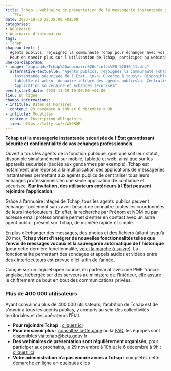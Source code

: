 ```yaml
---
title: Tchap - webinaire de présentation de la messagerie instantanée sécurisée de
  l’État
date: 2023-10-30 22:35:00 +01:00
categories:
- Webinaire
- Webinaire d'information
tags:
- Tchap
chapeau-text: |-
  Agents publics, rejoignez la communauté Tchap pour échanger avec vos collègues, tous les autres agents publics et tous vos interlocuteurs même externes à l’État, de manière simple et sécurisée.
  Pour en savoir plus sur l’utilisation de Tchap, participez au webinaire de présentation avec les équipes le mercredi 29 novembre à 10h et le mercredi 6 décembre à 9h, elles répondront à toutes vos questions portant sur l’utilisation de l’outil !
une-ou-diaporama:
- image: "/uploads/Tchap%20webinaire%20d'infos%20-%2030_11.png"
  alternative-textuelle: "Agents publics, rejoignez la communauté Tchap, la messagerie
    instantanée sécurisée de l'Etat. \n\n- Ouverte à tous\n- Disponible sur mobile,
    tablette et web\n- Annuaire intégré des agents publics\n- Centralisation des échanges\n-
    Application souveraine et échanges sécurisés"
event_start_date: 2023-11-29 10:00:00 +01:00
lieu: En ligne
champs_informations:
- intitule: Dates et horaires
  contenu: 29 novembre à 10h et 6 décembre à 9h
- intitule: Modalités
  contenu: Inscription obligatoire
  lien: https://tally.so/r/w59RGP
---
```


**Tchap est la messagerie instantanée sécurisée de l’État garantissant sécurité et confidentialité de vos échanges professionnels.**

Ouvert à tous les agents de la fonction publique, quel que soit leur statut, disponible simultanément sur mobile, tablette et web, ainsi que sur les appareils sécurisés (dédiés aux gendarmes par exemple), Tchap est notamment une réponse à la multiplication des applications de messageries instantanées permettant aux agents publics de centraliser tous leurs échanges professionnels en une seule application de confiance et sécurisée. **Sur invitation, des utilisateurs extérieurs à l’État peuvent rejoindre l’application.**

Grâce à l’annuaire intégré de Tchap, tous les agents publics peuvent échanger facilement sans avoir besoin de connaître toutes les coordonnées de leurs interlocuteurs. En effet, la recherche par Prénom et NOM ou par adresse email professionnelle permet d’entrer en contact avec un autre agent public, présent sur Tchap, de manière rapide et simple.

En plus d’échanger des messages, des photos et des fichiers (allant jusqu’à 20 mo), **Tchap vient d’intégrer de nouvelles fonctionnalités telles que l’envoi de messages vocaux et la sauvegarde automatique de l’historique** (pour cette dernière fonctionnalité, [voici la marche à suivre](https://aide.tchap.beta.gouv.fr/fr/article/pourquoi-dois-je-me-connecter-regulierement-a-tchap-web-sur-ordinateur-web-18f48zi/)). La fonctionnalité permettant des sondages et appels audios et vidéos entre deux interlocuteurs est prévue d’ici la fin de l’année.

Conçue sur un logiciel open source, en partenariat avec une PME franco-anglaise, hébergée sur des serveurs au ministère de l’Intérieur, elle assure le chiffrement de bout en bout des communications privées.

### Plus de 400 000 utilisateurs 
Ayant convaincu plus de 400 000 utilisateurs, l’ambition de Tchap est de s’ouvrir à tous les agents publics, y compris au sein des collectivités territoriales et des opérateurs l’État.

* **Pour rejoindre Tchap :** [cliquez ici](https://tchap.beta.gouv.fr/?mtm_campaign=numerique-gouv-fr)
* **Pour en savoir plus :** [consultez cette page](https://www.numerique.gouv.fr/outils-agents/tchap-messagerie-instantanee-etat/) ou la [FAQ](https://aide.tchap.beta.gouv.fr/fr/), les équipes sont disponibles via [tchap@beta.gouv.fr](tchap@beta.gouv.fr)
* **Des webinaires de présentation sont régulièrement organisés**, pour participer aux prochains, le 29 novembre à 10h et le 6 décembre à 9h  : [cliquez ici](https://tally.so/r/w59RGP)
* **Votre administration n’a pas encore accès à Tchap :** complétez cette [démarche en ligne](https://www.demarches-simplifiees.fr/commencer/utiliser-tchap) en quelques clics